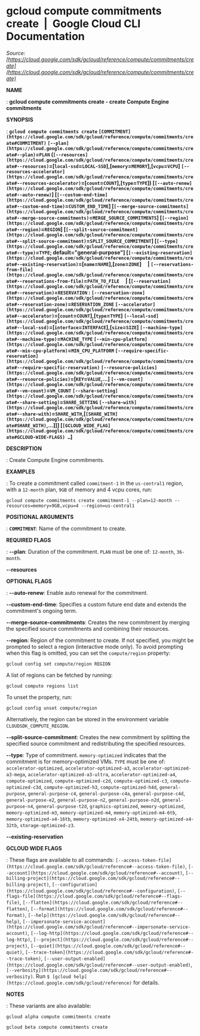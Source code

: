 # gcloud compute commitments create  |  Google Cloud CLI Documentation

*Source: [https://cloud.google.com/sdk/gcloud/reference/compute/commitments/create](https://cloud.google.com/sdk/gcloud/reference/compute/commitments/create)*

**NAME**

: **gcloud compute commitments create - create Compute Engine commitments**

**SYNOPSIS**

: **`gcloud compute commitments create` `[COMMITMENT](https://cloud.google.com/sdk/gcloud/reference/compute/commitments/create#COMMITMENT)` `[--plan](https://cloud.google.com/sdk/gcloud/reference/compute/commitments/create#--plan)`=`PLAN` (`[--resources](https://cloud.google.com/sdk/gcloud/reference/compute/commitments/create#--resources)`=[`local-ssd`=`LOCAL-SSD`],[`memory`=`MEMORY`],[`vcpu`=`VCPU`] `[--resources-accelerator](https://cloud.google.com/sdk/gcloud/reference/compute/commitments/create#--resources-accelerator)`=[`count`=`COUNT`],[`type`=`TYPE`]) [`[--auto-renew](https://cloud.google.com/sdk/gcloud/reference/compute/commitments/create#--auto-renew)`] [`[--custom-end-time](https://cloud.google.com/sdk/gcloud/reference/compute/commitments/create#--custom-end-time)`=`CUSTOM_END_TIME`] [`[--merge-source-commitments](https://cloud.google.com/sdk/gcloud/reference/compute/commitments/create#--merge-source-commitments)`=`MERGE_SOURCE_COMMITMENTS`] [`[--region](https://cloud.google.com/sdk/gcloud/reference/compute/commitments/create#--region)`=`REGION`] [`[--split-source-commitment](https://cloud.google.com/sdk/gcloud/reference/compute/commitments/create#--split-source-commitment)`=`SPLIT_SOURCE_COMMITMENT`] [`[--type](https://cloud.google.com/sdk/gcloud/reference/compute/commitments/create#--type)`=`TYPE`; default="general-purpose"] [`[--existing-reservation](https://cloud.google.com/sdk/gcloud/reference/compute/commitments/create#--existing-reservation)`=[`name`=`NAME`],[`zone`=`ZONE`]     | `[--reservations-from-file](https://cloud.google.com/sdk/gcloud/reference/compute/commitments/create#--reservations-from-file)`=`PATH_TO_FILE`     | [`[--reservation](https://cloud.google.com/sdk/gcloud/reference/compute/commitments/create#--reservation)`=`RESERVATION` : `[--reservation-zone](https://cloud.google.com/sdk/gcloud/reference/compute/commitments/create#--reservation-zone)`=`RESERVATION_ZONE` `[--accelerator](https://cloud.google.com/sdk/gcloud/reference/compute/commitments/create#--accelerator)`=[`count`=`COUNT`],[`type`=`TYPE`] `[--local-ssd](https://cloud.google.com/sdk/gcloud/reference/compute/commitments/create#--local-ssd)`=[`interface`=`INTERFACE`],[`size`=`SIZE`] `[--machine-type](https://cloud.google.com/sdk/gcloud/reference/compute/commitments/create#--machine-type)`=`MACHINE_TYPE` `[--min-cpu-platform](https://cloud.google.com/sdk/gcloud/reference/compute/commitments/create#--min-cpu-platform)`=`MIN_CPU_PLATFORM` `[--require-specific-reservation](https://cloud.google.com/sdk/gcloud/reference/compute/commitments/create#--require-specific-reservation)` `[--resource-policies](https://cloud.google.com/sdk/gcloud/reference/compute/commitments/create#--resource-policies)`=[`KEY`=`VALUE`,…] `[--vm-count](https://cloud.google.com/sdk/gcloud/reference/compute/commitments/create#--vm-count)`=`VM_COUNT` `[--share-setting](https://cloud.google.com/sdk/gcloud/reference/compute/commitments/create#--share-setting)`=`SHARE_SETTING` `[--share-with](https://cloud.google.com/sdk/gcloud/reference/compute/commitments/create#--share-with)`=`SHARE_WITH`,[`[SHARE_WITH](https://cloud.google.com/sdk/gcloud/reference/compute/commitments/create#SHARE_WITH)`,…]]] [`[GCLOUD_WIDE_FLAG](https://cloud.google.com/sdk/gcloud/reference/compute/commitments/create#GCLOUD-WIDE-FLAGS) …`]**

**DESCRIPTION**

: Create Compute Engine commitments.

**EXAMPLES**

: To create a commitment called ``commitment-1``
in the ``us-central1`` region, with a
``12-month`` plan,
``9GB`` of memory and 4 vcpu cores, run:

```
gcloud compute commitments create commitment-1 --plan=12-month --resources=memory=9GB,vcpu=4 --region=us-central1
```

**POSITIONAL ARGUMENTS**

: **`COMMITMENT`**:
Name of the commitment to create.

**REQUIRED FLAGS**

: **--plan**:
Duration of the commitment. `PLAN` must be one of:
`12-month`, `36-month`.

**--resources**

**OPTIONAL FLAGS**

: **--auto-renew**:
Enable auto renewal for the commitment.

**--custom-end-time**:
Specifies a custom future end date and extends the commitment's ongoing term.

**--merge-source-commitments**:
Creates the new commitment by merging the specified source commitments and
combining their resources.

**--region**:
Region of the commitment to create. If not specified, you might be prompted to
select a region (interactive mode only).
To avoid prompting when this flag is omitted, you can set the
``compute/region`` property:

```
gcloud config set compute/region REGION
```

A list of regions can be fetched by running:

```
gcloud compute regions list
```

To unset the property, run:

```
gcloud config unset compute/region
```

Alternatively, the region can be stored in the environment variable
``CLOUDSDK_COMPUTE_REGION``.

**--split-source-commitment**:
Creates the new commitment by splitting the specified source commitment and
redistributing the specified resources.

**--type**:
Type of commitment. `memory-optimized` indicates that the commitment
is for memory-optimized VMs. `TYPE` must be one of:
`accelerator-optimized`, `accelerator-optimized-a3`,
`accelerator-optimized-a3-mega`,
`accelerator-optimized-a3-ultra`,
`accelerator-optimized-a4`, `compute-optimized`,
`compute-optimized-c2d`, `compute-optimized-c3`,
`compute-optimized-c3d`, `compute-optimized-h3`,
`compute-optimized-h4d`, `general-purpose`,
`general-purpose-c4`, `general-purpose-c4a`,
`general-purpose-c4d`, `general-purpose-e2`,
`general-purpose-n2`, `general-purpose-n2d`,
`general-purpose-n4`, `general-purpose-t2d`,
`graphics-optimized`, `memory-optimized`,
`memory-optimized-m3`, `memory-optimized-m4`,
`memory-optimized-m4-6tb`, `memory-optimized-x4-16tb`,
`memory-optimized-x4-24tb`, `memory-optimized-x4-32tb`,
`storage-optimized-z3`.

**--existing-reservation**

**GCLOUD WIDE FLAGS**

: These flags are available to all commands: `[--access-token-file](https://cloud.google.com/sdk/gcloud/reference#--access-token-file)`,
`[--account](https://cloud.google.com/sdk/gcloud/reference#--account)`, `[--billing-project](https://cloud.google.com/sdk/gcloud/reference#--billing-project)`,
`[--configuration](https://cloud.google.com/sdk/gcloud/reference#--configuration)`,
`[--flags-file](https://cloud.google.com/sdk/gcloud/reference#--flags-file)`,
`[--flatten](https://cloud.google.com/sdk/gcloud/reference#--flatten)`, `[--format](https://cloud.google.com/sdk/gcloud/reference#--format)`, `[--help](https://cloud.google.com/sdk/gcloud/reference#--help)`, `[--impersonate-service-account](https://cloud.google.com/sdk/gcloud/reference#--impersonate-service-account)`,
`[--log-http](https://cloud.google.com/sdk/gcloud/reference#--log-http)`,
`[--project](https://cloud.google.com/sdk/gcloud/reference#--project)`, `[--quiet](https://cloud.google.com/sdk/gcloud/reference#--quiet)`, `[--trace-token](https://cloud.google.com/sdk/gcloud/reference#--trace-token)`, `[--user-output-enabled](https://cloud.google.com/sdk/gcloud/reference#--user-output-enabled)`,
`[--verbosity](https://cloud.google.com/sdk/gcloud/reference#--verbosity)`.
Run `$ [gcloud help](https://cloud.google.com/sdk/gcloud/reference)` for details.

**NOTES**

: These variants are also available:

```
gcloud alpha compute commitments create
```

```
gcloud beta compute commitments create
```